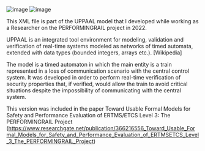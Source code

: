 ![image](https://github.com/sim0nlee/performingrail/assets/94008546/8a80df63-0f60-48c5-a855-efb788d7d483) ![image](https://github.com/sim0nlee/performingrail/assets/94008546/daf7f267-9665-4e98-8978-60d63dcbf4fc)


This XML file is part of the UPPAAL model that I developed while working as a Researcher on the PERFORMINGRAIL project in 2022. 

UPPAAL is an integrated tool environment for modeling, validation and verification of real-time systems modeled as networks of timed automata, extended with data types (bounded integers, arrays etc.). [Wikipedia]

The model is a timed automaton in which the main entity is a train represented in a loss of communication scenario with the central control system. It was developed in order to perform real-time verification of security properties that, if verified, would allow the train to avoid critical situations despite the impossibility of communicating with the central system. 

This version was included in the paper Toward Usable Formal Models for Safety and Performance Evaluation of ERTMS/ETCS Level 3: The PERFORMINGRAIL Project (https://www.researchgate.net/publication/366216556_Toward_Usable_Formal_Models_for_Safety_and_Performance_Evaluation_of_ERTMSETCS_Level_3_The_PERFORMINGRAIL_Project) 
